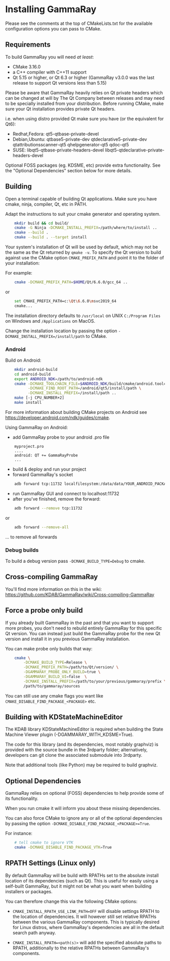 # Installing GammaRay

Please see the comments at the top of CMakeLists.txt for the available configuration options
you can pass to CMake.

## Requirements

To build GammaRay you will need *at least*:

- CMake 3.16.0
- a C++ compiler with C++11 support
- Qt 5.15 or higher, or Qt 6.3 or higher
  (GammaRay v3.0.0 was the last release to support Qt versions less than 5.15)

Please be aware that GammaRay heavily relies on Qt private headers which can
be changed at will by The Qt Company between releases and may need to be
specially installed from your distribution. Before running CMake, make sure
your Qt installation provides private Qt headers.

i.e. when using distro provided Qt make sure you have (or the equivalent for Qt6):

- Redhat,Fedora: qt5-qtbase-private-devel
- Debian,Ubuntu: qtbase5-private-dev qtdeclarative5-private-dev
 qtattributionsscanner-qt5 qhelpgenerator-qt5 qdoc-qt5
- SUSE: libqt5-qtbase-private-headers-devel libqt5-qtdeclarative-private-headers-devel

Optional FOSS packages (eg. KDSME, etc) provide extra functionality.
See the "Optional Dependencies" section below for more details.

## Building

Open a terminal capable of building Qt applications.
Make sure you have cmake, ninja, compiler, Qt, etc in PATH.

Adapt the instructions to suit your cmake generator and operating system.

```bash
    mkdir build && cd build/
    cmake -G Ninja -DCMAKE_INSTALL_PREFIX=/path/where/to/install ..
    cmake --build .
    cmake --build . --target install
```

Your system's installation of Qt will be used by default, which may not be the same as
the Qt returned by `qmake -v`.  To specify the Qt version to build against use the
CMake option `CMAKE_PREFIX_PATH` and point it to the folder of your installation:

For example:

```bash
    cmake -DCMAKE_PREFIX_PATH=$HOME/Qt/6.6.0/gcc_64 ..
```

or

```bash
    set CMAKE_PREFIX_PATH=c:\Qt\6.6.0\msvc2019_64
    cmake...
```

The installation directory defaults to `/usr/local` on UNIX `C:/Program Files` on Windows
and `/Applications` on MacOS.

Change the installation location by passing the option `-DCMAKE_INSTALL_PREFIX=/install/path` to CMake.

### Android

Build on Android:

```bash
    mkdir android-build
    cd android-build
    export ANDROID_NDK=/path/to/android-ndk
    cmake -DCMAKE_TOOLCHAIN_FILE=$ANDROID_NDK/build/cmake/android.toolchain.cmake \
          -DCMAKE_FIND_ROOT_PATH=/android/qt5/install/path \
          -DCMAKE_INSTALL_PREFIX=/install/path ..
    make [-j CPU_NUMBER+2]
    make install
```

For more information about building CMake projects on Android see
<https://developer.android.com/ndk/guides/cmake>.

Using GammaRay on Android:

- add GammaRay probe to your android .pro file

```text
    myproject.pro
    ....
    android: QT += GammaRayProbe
    ...
```

- build & deploy and run your project
- forward GammaRay's socket

```bash
    adb forward tcp:11732 localfilesystem:/data/data/YOUR_ANDROID_PACKAGE_NAME(e.g. com.kdab.example)/files/+gammaray_socket
````

- run GammaRay GUI and connect to localhost:11732
- after you've finished, remove the forward:

```bash
    adb forward --remove tcp:11732
```

or

```bash
    adb forward --remove-all
```

... to remove all forwards

### Debug builds

To build a debug version pass `-DCMAKE_BUILD_TYPE=Debug` to cmake.

## Cross-compiling GammaRay

You'll find more information on this in the wiki:
<https://github.com/KDAB/GammaRay/wiki/Cross-compiling-GammaRay>

## Force a probe only build

If you already built GammaRay in the past and that you want to support more probes,
you don't need to rebuild entirely GammaRay for this specific Qt version.
You can instead just build the GammaRay probe for the new Qt version and install it
in you previous GammaRay installation.

You can make probe only builds that way:

```bash
    cmake \
        -DCMAKE_BUILD_TYPE=Release \
        -DCMAKE_PREFIX_PATH=/path/to/Qt/version/ \
        -DGAMMARAY_PROBE_ONLY_BUILD=true \
        -DGAMMARAY_BUILD_UI=false  \
        -DCMAKE_INSTALL_PREFIX=/path/to/your/previous/gammaray/prefix \
        /path/to/gammaray/sources
```

You can still use any cmake flags you want like `CMAKE_DISABLE_FIND_PACKAGE_<PACKAGE>` etc.

## Building with KDStateMachineEditor

The KDAB library KDStateMachineEditor is required when building the
State Machine Viewer plugin (-DGAMMARAY_WITH_KDSME=True).

The code for this library (and its dependencies, most notably graphviz)
is provided with the source bundle in the 3rdparty folder; alternatively,
developers can git clone the associated submodule into 3rdparty.

Note that additional tools (like Python) may be required to build graphviz.

## Optional Dependencies

GammaRay relies on optional (FOSS) dependencies to help provide some of its
functionality.

When you run cmake it will inform you about these missing dependencies.

You can also force CMake to ignore any or all of the optional dependencies
by passing the option `-DCMAKE_DISABLE_FIND_PACKAGE_<PACKAGE>=True`.

For instance:

```bash
    # tell cmake to ignore VTK
    cmake -DCMAKE_DISABLE_FIND_PACKAGE_VTK=True
```

## RPATH Settings (Linux only)

By default GammaRay will be build with RPATHs set to the absolute install location
of its dependencies (such as Qt). This is useful for easily using a self-built
GammaRay, but it might not be what you want when building installers or packages.

You can therefore change this via the following CMake options:

- `CMAKE_INSTALL_RPATH_USE_LINK_PATH=OFF` will disable settings RPATH to the location
  of dependencies. It will however still set relative RPATHs between the various
  GammaRay components. This is typically desired for Linux distros, where GammaRay's
  dependencies are all in the default search path anyway.

- `CMAKE_INSTALL_RPATH=<path(s)>` will add the specified absolute paths to RPATH,
  additionally to the relative RPATHs between GammaRay's components.
